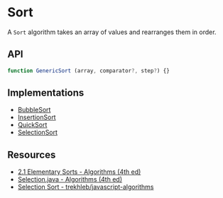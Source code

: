 # Sort

A `Sort` algorithm takes an array of values and rearranges them in order.

<!-- TODO: Add better description -->
<!-- TODO: Add a graphic representing the list -->

## API

```typescript
function GenericSort (array, comparator?, step?) {}
```

## Implementations

- [BubbleSort][]
- [InsertionSort][]
- [QuickSort][]
- [SelectionSort][]

[BubbleSort]: ./Sort/BubbleSort.md
[InsertionSort]: ./Sort/InsertionSort.md
[QuickSort]: ./Sort/QuickSort.md
[SelectionSort]: ./Sort/SelectionSort.md

## Resources

- [2.1 Elementary Sorts - Algorithms (4th ed)][]
- [Selection.java - Algorithms (4th ed)][]
- [Selection Sort - trekhleb/javascript-algorithms][]

[2.1 Elementary Sorts - Algorithms (4th ed)]: https://algs4.cs.princeton.edu/21elementary/
[Selection.java - Algorithms (4th ed)]: https://algs4.cs.princeton.edu/21elementary/Selection.java.html
[Selection Sort - trekhleb/javascript-algorithms]: https://github.com/trekhleb/javascript-algorithms/tree/master/src/algorithms/sorting/selection-sort

